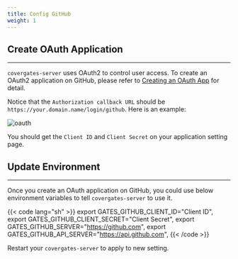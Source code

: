 ```yaml
---
title: Config GitHub
weight: 1
---
```


## Create OAuth Application

---

`covergates-server` uses OAuth2 to control user access.
To create an OAuth2 application on GitHub, please refer to [Creating an OAuth App](https://developer.github.com/apps/building-oauth-apps/creating-an-oauth-app/) for detail.

Notice that the `Authorization callback URL` should be `https://your.domain.name/login/github`. Here is an example:

![oauth](/images/github_oauth.png)

You should get the `Client ID` and `Client Secret` on your application setting page.

## Update Environment

---

Once you create an OAuth application on GitHub, you could use below environment variables to tell `covergates-server` to use it.

{{< code lang="sh" >}}
export GATES_GITHUB_CLIENT_ID="Client ID",
export GATES_GITHUB_CLIENT_SECRET="Client Secret",
export GATES_GITHUB_SERVER="https://github.com",
export GATES_GITHUB_API_SERVER="https://api.github.com",
{{< /code >}}

Restart your `covergates-server` to apply to new setting.
